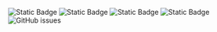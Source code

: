 ![Static Badge](https://img.shields.io/badge/blacklists-60-000000) ![Static Badge](https://img.shields.io/badge/blacklisted-2720148-cc0000) ![Static Badge](https://img.shields.io/badge/whitelisted-2242-00CC00) ![Static Badge](https://img.shields.io/badge/streaming_blacklist-28106-000000) ![GitHub issues](https://img.shields.io/github/issues/fabriziosalmi/blacklists)
